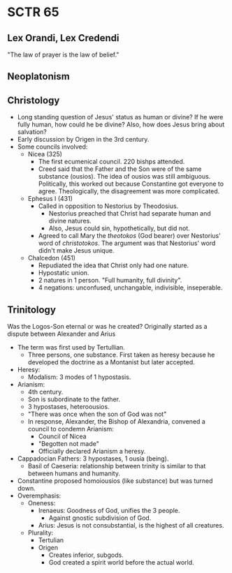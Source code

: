 # SCTR 65

## Lex Orandi, Lex Credendi
"The law of prayer is the law of belief."

## Neoplatonism

## Christology
* Long standing question of Jesus' status as human or divine? If he were
  fully human, how could he be divine? Also, how does Jesus bring about
  salvation?
* Early discussion by Origen in the 3rd century.
* Some councils involved:
  * Nicea (325)
    * The first ecumenical council. 220 bishps attended.
    <!-- * Hypostasis (person).-->
    * Creed said that the Father and the Son were of the same substance
      (ousios). The idea of ousios was still ambiguous. Politically,
      this worked out because Constantine got everyone to agree.
      Theologically, the disagreement was more complicated.
  * Ephesus I (431)
    * Called in opposition to Nestorius by Theodosius.
      * Nestorius preached that Christ had separate human and divine
        natures.
      * Also, Jesus could sin, hypothetically, but did not.
    * Agreed to call Mary the *theotokos* (God bearer) over Nestorius'
      word of *christotokos*. The argument was that Nestorius' word
      didn't make Jesus unique.
  * Chalcedon (451)
    * Repudiated the idea that Christ only had one nature.
    * Hypostatic union.
    * 2 natures in 1 person. "Full humanity, full divinity".
    * 4 negations: unconfused, unchangable, indivisible, inseperable.

## Trinitology
Was the Logos-Son eternal or was he created? Originally started as a
dispute between Alexander and Arius
* The term was first used by Tertullian.
  * Three persons, one substance. First taken as heresy because he
    developed the doctrine as a Montanist but later accepted.
* Heresy:
  * Modalism: 3 modes of 1 hypostasis.
* Arianism:
  * 4th century.
  * Son is subordinate to the father.
  * 3 hypostases, heteroousios.
  * "There was once when the son of God was not"
  * In response, Alexander, the Bishop of Alexandria, convened a council
    to condemn Arianism:
    * Council of Nicea
    * "Begotten not made"
    * Officially declared Arianism a heresy.
* Cappadocian Fathers: 3 hypostases, 1 ousia (being).
  * Basil of Caeseria: relationship between trinity is similar to that
    between humans and humanity.
* Constantine proposed homoiousios (like substance) but was turned down.
* Overemphasis:
  * Oneness:
    * Irenaeus: Goodness of God, unifies the 3 people.
      * Against gnostic subdivision of God.
    * Arius: Jesus is not consubstantial, is the highest of all
      creatures.
  * Plurality:
    * Tertulian
    * Origen
      * Creates inferior, subgods.
      * God created a spirit world before the actual world.

